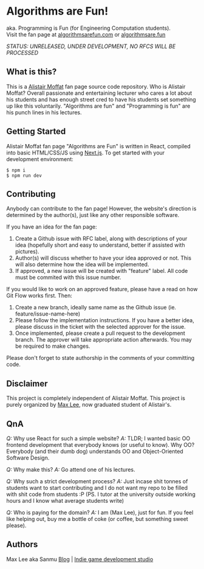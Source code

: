 # Algorithms are Fun!
aka. Programming is Fun (for Engineering Computation students).  
Visit the fan page at [algorithmsarefun.com](https://algorithmsarefun.com) or [algorithmsare.fun](https://algorithmsare.fun)

*STATUS: UNRELEASED, UNDER DEVELOPMENT, NO RFCS WILL BE PROCESSED*

## What is this?
This is a [Alistair Moffat](https://people.eng.unimelb.edu.au/ammoffat/) fan page source code repository. Who is Alistair Moffat? Overall passionate and entertaining lecturer who cares a lot about his students and has enough street cred to have his students set something up like this voluntarily. "Algorithms are fun" and "Programming is fun" are his punch lines in his lectures.
 
## Getting Started
Alistair Moffat fan page "Algorithms are Fun" is written in React, compiled into basic HTML/CSS/JS using [Next.js](https://github.com/zeit/next.js). To get started with your development environment:
```
$ npm i
$ npm run dev
```

## Contributing
Anybody can contribute to the fan page! However, the website's direction is determined by the author(s), just like any other responsible software.

If you have an idea for the fan page:
1. Create a Github issue with RFC label, along with descriptions of your idea (hopefully short and easy to understand, better if assisted with pictures).
2. Author(s) will discuss whether to have your  idea approved or not. This will also determine how the idea will be implemented.
3. If approved, a new issue will be created with "feature" label. All code must be commited with this issue number.

If you would like to work on an approved feature, please have a read on how Git Flow works first. Then:
1. Create a new branch, ideally same name as the Github issue (ie. feature/issue-name-here)
2. Please follow the implementation instructions. If you have a better idea, please discuss in the ticket with the selected approver for the issue.
3. Once implemented, please create a pull request to the development branch. The approver will take appropriate action afterwards. You may be required to make changes.

Please don't forget to state authorship in the comments of your committing code.

## Disclaimer
This project is completely independent of Alistair Moffat. This project is purely organized by [Max Lee](https://mallocsizeof.me), now graduated student of Alistair's.

## QnA
_Q:_ Why use React for such a simple website?
_A:_ TLDR; I wanted basic OO frontend development that everybody knows (or useful to know). Why OO? Everybody (and their dumb dog) understands OO and Object-Oriented Software Design.

_Q:_ Why make this?
_A:_ Go attend one of his lectures.

_Q:_ Why such a strict development process?
_A:_ Just incase shit tonnes of students want to start contributing and I do not want my repo to be filled with shit code from students :P (PS. I tutor at the university outside working hours and I know what average students write)

_Q:_ Who is paying for the domain?
_A:_ I am (Max Lee), just for fun. If you feel like helping out, buy me a bottle of coke (or coffee, but something sweet please).

## Authors
Max Lee aka Sanmu
[Blog](https://mallocsizeof.me) | [Indie game development studio](https://mirrorstairstudio.com)
